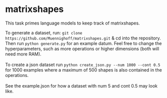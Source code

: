 # matrixshapes
This task primes language models to keep track of matrixshapes.

To generate a dataset, run:
`git clone https://github.com/Muennighoff/matrixshapes.git`
& cd into the repository.
<br>
Then run `python generate.py` for an example datum. Feel free to change the hyperparameters, such as more operations or higher dimensions (both will need more RAM).
<br> <br>
To create a json dataset run `python create_json.py --num 1000 --cont 0.5` for 1000 examples where a maximum of 500 shapes is also contained in the operations. 
<br> <br>
See the example.json for how a dataset with num 5 and cont 0.5 may look like.

